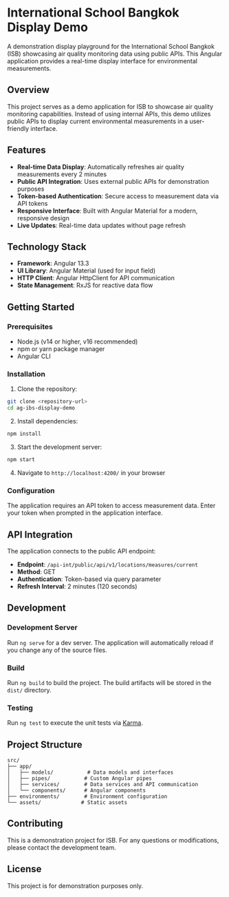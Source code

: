 # International School Bangkok Display Demo

A demonstration display playground for the International School Bangkok (ISB) showcasing air quality monitoring data using public APIs. This Angular application provides a real-time display interface for environmental measurements.

## Overview

This project serves as a demo application for ISB to showcase air quality monitoring capabilities. Instead of using internal APIs, this demo utilizes public APIs to display current environmental measurements in a user-friendly interface.

## Features

- **Real-time Data Display**: Automatically refreshes air quality measurements every 2 minutes
- **Public API Integration**: Uses external public APIs for demonstration purposes
- **Token-based Authentication**: Secure access to measurement data via API tokens
- **Responsive Interface**: Built with Angular Material for a modern, responsive design
- **Live Updates**: Real-time data updates without page refresh

## Technology Stack

- **Framework**: Angular 13.3
- **UI Library**: Angular Material (used for input field)
- **HTTP Client**: Angular HttpClient for API communication
- **State Management**: RxJS for reactive data flow

## Getting Started

### Prerequisites

- Node.js (v14 or higher, v16 recommended)
- npm or yarn package manager
- Angular CLI

### Installation

1. Clone the repository:
```bash
git clone <repository-url>
cd ag-ibs-display-demo
```

2. Install dependencies:
```bash
npm install
```

3. Start the development server:
```bash
npm start
```

4. Navigate to `http://localhost:4200/` in your browser

### Configuration

The application requires an API token to access measurement data. Enter your token when prompted in the application interface.

## API Integration

The application connects to the public API endpoint:
- **Endpoint**: `/api-int/public/api/v1/locations/measures/current`
- **Method**: GET
- **Authentication**: Token-based via query parameter
- **Refresh Interval**: 2 minutes (120 seconds)

## Development

### Development Server

Run `ng serve` for a dev server. The application will automatically reload if you change any of the source files.

### Build

Run `ng build` to build the project. The build artifacts will be stored in the `dist/` directory.

### Testing

Run `ng test` to execute the unit tests via [Karma](https://karma-runner.github.io).

## Project Structure

```
src/
├── app/
│   ├── models/           # Data models and interfaces
│   ├── pipes/           # Custom Angular pipes
│   ├── services/        # Data services and API communication
│   └── components/      # Angular components
├── environments/        # Environment configuration
└── assets/             # Static assets
```

## Contributing

This is a demonstration project for ISB. For any questions or modifications, please contact the development team.

## License

This project is for demonstration purposes only.
